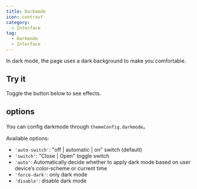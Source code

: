 ```yaml
---
title: Darkmode
icon: contrast
category:
  - Interface
tag:
  - Darkmode
  - Interface
---
```


In dark mode, the page uses a dark background to make you comfortable.

<!-- more -->

## Try it

Toggle the button below to see effects.

<!-- markdownlint-disable-->

<AppearanceSwitch />

<!-- markdownlint-restore -->

## options

You can config darkmode through `themeConfig.darkmode`。

Available options:

- `'auto-switch'`: "off | automatic | on" switch (default)
- `'switch'`: "Close | Open" toggle switch
- `'auto'`: Automatically decide whether to apply dark mode based on user device’s color-scheme or current time
- `'force-dark'`: only dark mode
- `'disable'`: disable dark mode

<script setup lang="ts">
import AppearanceSwitch from '@theme-hope/module/outlook/components/AppearanceSwitch'
</script>
